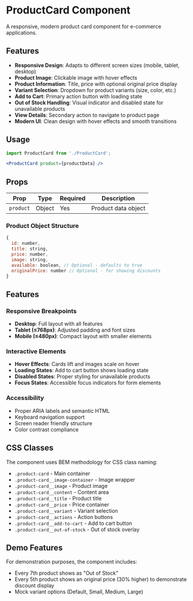 # ProductCard Component

A responsive, modern product card component for e-commerce applications.

## Features

- **Responsive Design**: Adapts to different screen sizes (mobile, tablet, desktop)
- **Product Image**: Clickable image with hover effects
- **Product Information**: Title, price with optional original price display
- **Variant Selection**: Dropdown for product variants (size, color, etc.)
- **Add to Cart**: Primary action button with loading state
- **Out of Stock Handling**: Visual indicator and disabled state for unavailable products
- **View Details**: Secondary action to navigate to product page
- **Modern UI**: Clean design with hover effects and smooth transitions

## Usage

```jsx
import ProductCard from './ProductCard';

<ProductCard product={productData} />
```

## Props

| Prop | Type | Required | Description |
|------|------|----------|-------------|
| `product` | Object | Yes | Product data object |

### Product Object Structure

```javascript
{
  id: number,
  title: string,
  price: number,
  image: string,
  available: boolean, // Optional - defaults to true
  originalPrice: number // Optional - for showing discounts
}
```

## Features

### Responsive Breakpoints
- **Desktop**: Full layout with all features
- **Tablet (≤768px)**: Adjusted padding and font sizes
- **Mobile (≤480px)**: Compact layout with smaller elements

### Interactive Elements
- **Hover Effects**: Cards lift and images scale on hover
- **Loading States**: Add to cart button shows loading state
- **Disabled States**: Proper styling for unavailable products
- **Focus States**: Accessible focus indicators for form elements

### Accessibility
- Proper ARIA labels and semantic HTML
- Keyboard navigation support
- Screen reader friendly structure
- Color contrast compliance

## CSS Classes

The component uses BEM methodology for CSS class naming:

- `.product-card` - Main container
- `.product-card__image-container` - Image wrapper
- `.product-card__image` - Product image
- `.product-card__content` - Content area
- `.product-card__title` - Product title
- `.product-card__price` - Price container
- `.product-card__variant` - Variant selection
- `.product-card__actions` - Action buttons
- `.product-card__add-to-cart` - Add to cart button
- `.product-card__out-of-stock` - Out of stock overlay

## Demo Features

For demonstration purposes, the component includes:
- Every 7th product shows as "Out of Stock"
- Every 5th product shows an original price (30% higher) to demonstrate discount display
- Mock variant options (Default, Small, Medium, Large) 